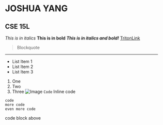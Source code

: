 # JOSHUA YANG
## CSE 15L
*This is in italics*
**This is in bold**
***This is in italics and bold!***
[TritonLink](https://act.ucsd.edu/myTritonlink20/display.htm)
>Blockquote


---
* List Item 1
* List Item 2
* List Item 3
1. One
2. Two
3. Three
![Image](https://ucsdnews.ucsd.edu/news_uploads/Resized_Geisel_Library_08.31.jpg)
`Code` Inline code
```
code
more code
even more code
```
code block above

